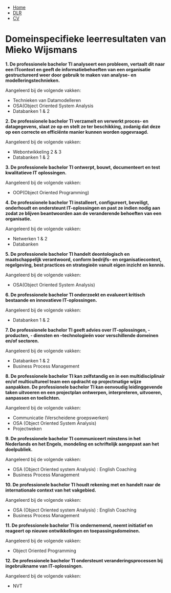



  <ul>
  <li><a href="https://miekowijsmans.github.io/eportfolio/index">Home</a></li>
  <li><a href="https://miekowijsmans.github.io/eportfolio/domainspec">DLR</a></li>
  <li><a href="https://miekowijsmans.github.io/eportfolio/cv">CV</a></li>
</ul>

<h1>Domeinspecifieke leerresultaten van Mieko Wijsmans </h1>

  <p><b>
1. De professionele bachelor TI analyseert een probleem, vertaalt dit naar een ITcontext en geeft de informatiebehoeften van een organisatie gestructureerd weer
    door gebruik te maken van analyse- en modelleringstechnieken.</b>
  </p>
  <p> Aangeleerd bij de volgende vakken:
  <ul>
    <li>Technieken van Datamodelleren</li>
    <li>OSA(Object Oriented System Analysis</li>
    <li> Databanken 1 & 2 </li>
  </ul>
    </p>
   
  <p><b>
2. De professionele bachelor TI verzamelt en verwerkt proces- en datagegevens,
slaat ze op en stelt ze ter beschikking, zodanig dat deze op een correcte en
  efficiënte manier kunnen worden opgevraagd.</b>
    <p> Aangeleerd bij de volgende vakken:
  <ul>
    <li>Webontwikkeling 2 & 3</li>
    <li> Databanken 1 & 2  </li>
    </ul>
    </p>
    </p>
  <p><b>
3. De professionele bachelor TI ontwerpt, bouwt, documenteert en test kwalitatieve
  IT oplossingen.</b>
  <p> Aangeleerd bij de volgende vakken:
  <ul>
    <li>OOP(Object Oriented Programming)</li>
  </ul>
  
<p> <b>
4. De professionele bachelor TI installeert, configureert, beveiligt, onderhoudt en
ondersteunt IT-oplossingen en past ze indien nodig aan zodat ze blijven
beantwoorden aan de veranderende behoeften van een organisatie.
  </b>
  <p> Aangeleerd bij de volgende vakken:
  <ul>
    <li>Netwerken 1 & 2</li>
    <li> Databanken </li>
    </ul>
    </p>
  </p>
  <p> <b>
5. De professionele bachelor TI handelt deontologisch en maatschappelijk
verantwoord, conform bedrijfs- en organisatiecontext, regelgeving, best practices en
strategieën vanuit eigen inzicht en kennis.
  </b>
  <p> Aangeleerd bij de volgende vakken:
  <ul>
    <li>OSA(Object Oriented System Analysis)</li>
    </ul>
   </p>
  </p>
  <p> <b>
6. De professionele bachelor TI onderzoekt en evalueert kritisch bestaande en
innovatieve IT-oplossingen.
  </b>
    <p> Aangeleerd bij de volgende vakken:
  <ul>
    <li> Databanken 1 & 2</li>
    </ul>
    </p>
  </p>
  <p><b>
7. De professionele bachelor TI geeft advies over IT-oplossingen, -producten, -
diensten en –technologieën voor verschillende domeinen en/of sectoren.
  </b>
    <p> Aangeleerd bij de volgende vakken:
  <ul>
    <li>Databanken 1 & 2</li>
    <li> Business Process Management </li>
    </ul>
    </p>
  </p>
  <p><b>
8. De professionele bachelor TI kan zelfstandig en in een multidisciplinair en/of
multicultureel team een opdracht op projectmatige wijze aanpakken. De
professionele bachelor TI kan eenvoudig leidinggevende taken uitvoeren en een
projectplan ontwerpen, interpreteren, uitvoeren, aanpassen en toelichten.
  </b>
  <p> Aangeleerd bij de volgende vakken:
  <ul>
    <li>Communicatie (Verscheidene groepswerken)</li>
    <li> OSA (Object Oriented System Analysis) </li>
    <li> Projectweken </li>
    </ul>
    </p>
  
  </p>
  <p> <b>
9. De professionele bachelor TI communiceert minstens in het Nederlands en het
Engels, mondeling en schriftelijk aangepast aan het doelpubliek.
  </b>
  <p> Aangeleerd bij de volgende vakken:
  <ul>
    <li>OSA (Object Oriented system Analysis) : English Coaching</li>
    <li> Business Process Management </li>
    </ul>
    </p>
  </p>
  <p> <b>
10. De professionele bachelor TI houdt rekening met en handelt naar de internationale
context van het vakgebied.
  </b>
  <p> Aangeleerd bij de volgende vakken:
  <ul>
    <li>OSA (Object Oriented system Analysis) : English Coaching</li>
    <li>Business Process Management </li>
    </ul>
    </p>
  </p>
  <p><b>
11. De professionele bachelor TI is ondernemend, neemt initiatief en reageert op nieuwe
ontwikkelingen en toepassingsdomeinen.
  </b>
  <p> Aangeleerd bij de volgende vakken:
  <ul>
    <li>Object Oriented Programming </li>
    </ul>
    </p>
  </p>
  <p> <b>
12. De professionele bachelor TI ondersteunt veranderingsprocessen bij ingebruikname
van IT-oplossingen.
  </b>
  <p> Aangeleerd bij de volgende vakken:
  <ul>
    <li>NVT</li>
  </ul>
    </p>
  </p>


